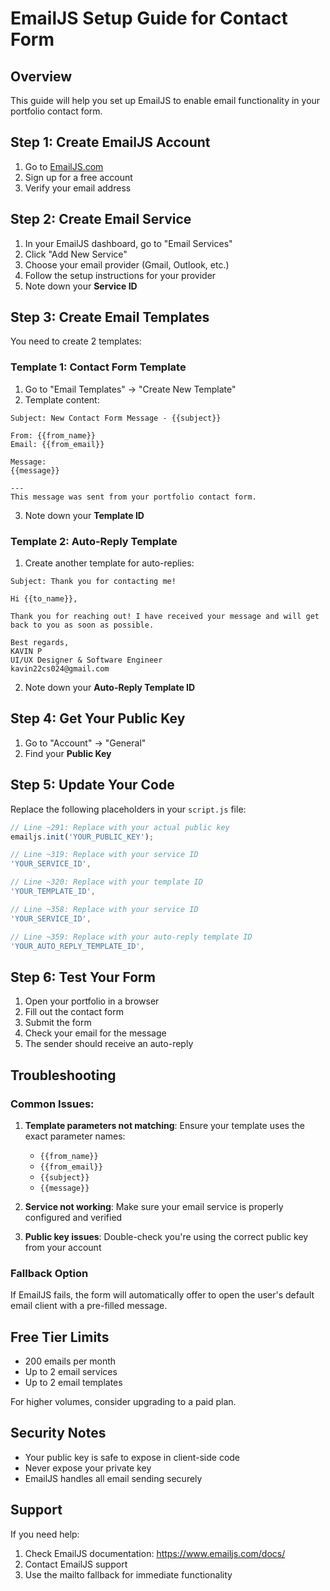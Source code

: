# EmailJS Setup Guide for Contact Form

## Overview
This guide will help you set up EmailJS to enable email functionality in your portfolio contact form.

## Step 1: Create EmailJS Account
1. Go to [EmailJS.com](https://www.emailjs.com/)
2. Sign up for a free account
3. Verify your email address

## Step 2: Create Email Service
1. In your EmailJS dashboard, go to "Email Services"
2. Click "Add New Service"
3. Choose your email provider (Gmail, Outlook, etc.)
4. Follow the setup instructions for your provider
5. Note down your **Service ID**

## Step 3: Create Email Templates
You need to create 2 templates:

### Template 1: Contact Form Template
1. Go to "Email Templates" → "Create New Template"
2. Template content:
```
Subject: New Contact Form Message - {{subject}}

From: {{from_name}}
Email: {{from_email}}

Message:
{{message}}

---
This message was sent from your portfolio contact form.
```
3. Note down your **Template ID**

### Template 2: Auto-Reply Template
1. Create another template for auto-replies:
```
Subject: Thank you for contacting me!

Hi {{to_name}},

Thank you for reaching out! I have received your message and will get back to you as soon as possible.

Best regards,
KAVIN P
UI/UX Designer & Software Engineer
kavin22cs024@gmail.com
```
2. Note down your **Auto-Reply Template ID**

## Step 4: Get Your Public Key
1. Go to "Account" → "General"
2. Find your **Public Key**

## Step 5: Update Your Code
Replace the following placeholders in your `script.js` file:

```javascript
// Line ~291: Replace with your actual public key
emailjs.init('YOUR_PUBLIC_KEY');

// Line ~319: Replace with your service ID
'YOUR_SERVICE_ID',

// Line ~320: Replace with your template ID  
'YOUR_TEMPLATE_ID',

// Line ~358: Replace with your service ID
'YOUR_SERVICE_ID',

// Line ~359: Replace with your auto-reply template ID
'YOUR_AUTO_REPLY_TEMPLATE_ID',
```

## Step 6: Test Your Form
1. Open your portfolio in a browser
2. Fill out the contact form
3. Submit the form
4. Check your email for the message
5. The sender should receive an auto-reply

## Troubleshooting

### Common Issues:
1. **Template parameters not matching**: Ensure your template uses the exact parameter names:
   - `{{from_name}}`
   - `{{from_email}}`
   - `{{subject}}`
   - `{{message}}`

2. **Service not working**: Make sure your email service is properly configured and verified

3. **Public key issues**: Double-check you're using the correct public key from your account

### Fallback Option
If EmailJS fails, the form will automatically offer to open the user's default email client with a pre-filled message.

## Free Tier Limits
- 200 emails per month
- Up to 2 email services
- Up to 2 email templates

For higher volumes, consider upgrading to a paid plan.

## Security Notes
- Your public key is safe to expose in client-side code
- Never expose your private key
- EmailJS handles all email sending securely

## Support
If you need help:
1. Check EmailJS documentation: https://www.emailjs.com/docs/
2. Contact EmailJS support
3. Use the mailto fallback for immediate functionality